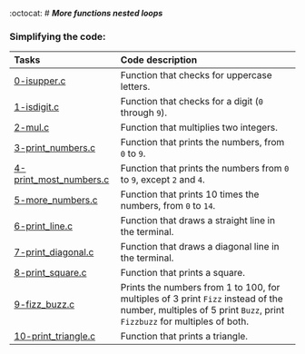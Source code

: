 :octocat: # ***More functions nested loops***


### Simplifying the code:
Tasks | Code description
:---------- | :-----------
[0-isupper.c](https://github.com/Tizihoxha/holbertonschool-low_level_programming/blob/main/more_functions_nested_loops/0-isupper.c) | Function that checks for uppercase letters.
[1-isdigit.c](https://github.com/Tizihoxha/holbertonschool-low_level_programming/blob/main/more_functions_nested_loops/1-isdigit.c) | Function that checks for a digit (`0` through `9`).
[2-mul.c](https://github.com/Tizihoxha/holbertonschool-low_level_programming/blob/main/more_functions_nested_loops/2-mul.c) | Function that multiplies two integers.
[3-print_numbers.c](https://github.com/Tizihoxha/holbertonschool-low_level_programming/blob/main/more_functions_nested_loops/3-print_numbers.c) |  Function that prints the numbers, from `0` to `9`.
[4-print_most_numbers.c](https://github.com/Tizihoxha/holbertonschool-low_level_programming/blob/main/more_functions_nested_loops/4-print_most_numbers.c) | Function that prints the numbers from `0` to `9`, except `2` and `4`.
[5-more_numbers.c](https://github.com/Tizihoxha/holbertonschool-low_level_programming/blob/main/more_functions_nested_loops/5-more_numbers.c) | Function that prints 10 times the numbers, from `0` to `14`.
[6-print_line.c](https://github.com/Tizihoxha/holbertonschool-low_level_programming/blob/main/more_functions_nested_loops/6-print_line.c) | Function that draws a straight line in the terminal.
[7-print_diagonal.c](https://github.com/Tizihoxha/holbertonschool-low_level_programming/blob/main/more_functions_nested_loops/7-print_diagonal.c) | Function that draws a diagonal line in the terminal.
[8-print_square.c](https://github.com/Tizihoxha/holbertonschool-low_level_programming/blob/main/more_functions_nested_loops/8-print_square.c) | Function that prints a square.
[9-fizz_buzz.c](https://github.com/Tizihoxha/holbertonschool-low_level_programming/blob/main/more_functions_nested_loops/9-fizz_buzz.c) | Prints the numbers from 1 to 100, for multiples of 3 print `Fizz` instead of the number, multiples of 5 print `Buzz`, print `Fizzbuzz` for multiples of both.
[10-print_triangle.c](https://github.com/Tizihoxha/holbertonschool-low_level_programming/blob/main/more_functions_nested_loops/10-print_triangle.c) | Function that prints a triangle.
